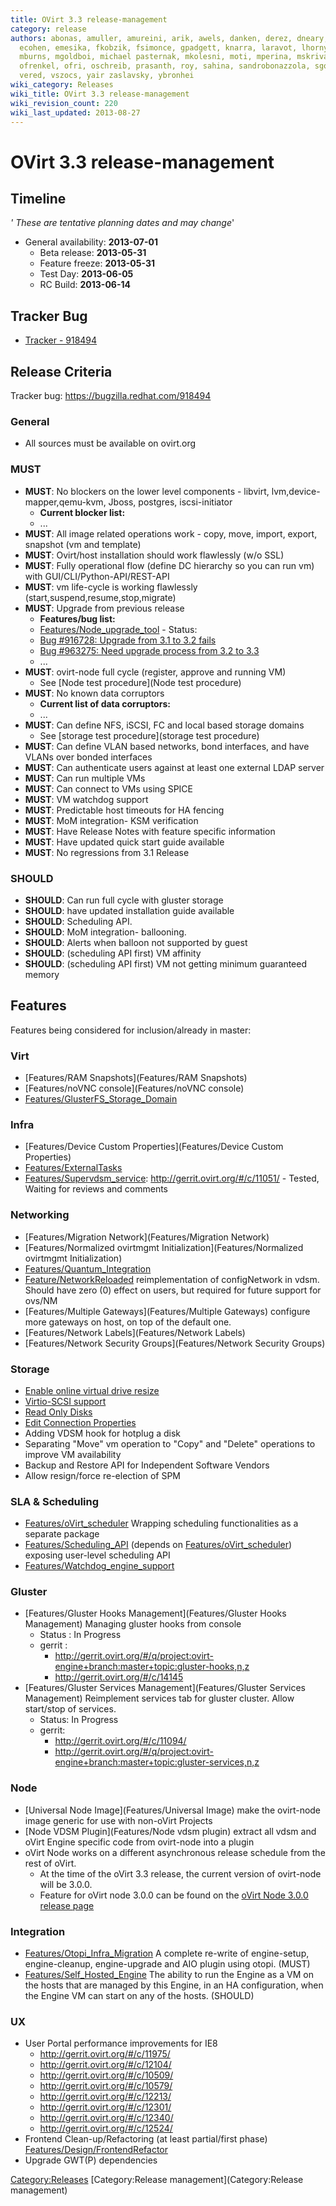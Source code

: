 ```yaml
---
title: OVirt 3.3 release-management
category: release
authors: abonas, amuller, amureini, arik, awels, danken, derez, dneary, doron, dpkshetty,
  ecohen, emesika, fkobzik, fsimonce, gpadgett, knarra, laravot, lhornyak, lpeer,
  mburns, mgoldboi, michael pasternak, mkolesni, moti, mperina, mskrivan, netbulae,
  ofrenkel, ofri, oschreib, prasanth, roy, sahina, sandrobonazzola, sgotliv, tjelinek,
  vered, vszocs, yair zaslavsky, ybronhei
wiki_category: Releases
wiki_title: OVirt 3.3 release-management
wiki_revision_count: 220
wiki_last_updated: 2013-08-27
---
```


# OVirt 3.3 release-management

## Timeline

*' These are tentative planning dates and may change*'

*   General availability: **2013-07-01**
    -   Beta release: **2013-05-31**
    -   Feature freeze: **2013-05-31**
    -   Test Day: **2013-06-05**
    -   RC Build: **2013-06-14**

## Tracker Bug

*   [Tracker - 918494](https://bugzilla.redhat.com/show_bug.cgi?id=918494)

## Release Criteria

Tracker bug: <https://bugzilla.redhat.com/918494>

### General

*   All sources must be available on ovirt.org

### MUST

*   **MUST**: No blockers on the lower level components - libvirt, lvm,device-mapper,qemu-kvm, Jboss, postgres, iscsi-initiator
    -   **Current blocker list:**
    -   ...
*   **MUST**: All image related operations work - copy, move, import, export, snapshot (vm and template)
*   **MUST**: Ovirt/host installation should work flawlessly (w/o SSL)
*   **MUST**: Fully operational flow (define DC hierarchy so you can run vm) with GUI/CLI/Python-API/REST-API
*   **MUST**: vm life-cycle is working flawlessly (start,suspend,resume,stop,migrate)
*   **MUST**: Upgrade from previous release
    -   **Features/bug list:**
    -   [Features/Node_upgrade_tool](Features/Node_upgrade_tool) - Status:
    -   [Bug #916728: Upgrade from 3.1 to 3.2 fails](//bugzilla.redhat.com/show_bug.cgi?id=916728)
    -   [Bug #963275: Need upgrade process from 3.2 to 3.3](//bugzilla.redhat.com/show_bug.cgi?id=963275)
    -   ...
*   **MUST**: ovirt-node full cycle (register, approve and running VM)
    -   See [Node test procedure](Node test procedure)
*   **MUST**: No known data corruptors
    -   **Current list of data corruptors:**
    -   ...
*   **MUST**: Can define NFS, iSCSI, FC and local based storage domains
    -   See [storage test procedure](storage test procedure)
*   **MUST**: Can define VLAN based networks, bond interfaces, and have VLANs over bonded interfaces
*   **MUST**: Can authenticate users against at least one external LDAP server
*   **MUST**: Can run multiple VMs
*   **MUST**: Can connect to VMs using SPICE
*   **MUST**: VM watchdog support
*   **MUST**: Predictable host timeouts for HA fencing
*   **MUST**: MoM integration- KSM verification
*   **MUST**: Have Release Notes with feature specific information
*   **MUST**: Have updated quick start guide available
*   **MUST**: No regressions from 3.1 Release

### SHOULD

*   **SHOULD**: Can run full cycle with gluster storage
*   **SHOULD**: have updated installation guide available
*   **SHOULD**: Scheduling API.
*   **SHOULD**: MoM integration- ballooning.
*   **SHOULD**: Alerts when balloon not supported by guest
*   **SHOULD**: (scheduling API first) VM affinity
*   **SHOULD**: (scheduling API first) VM not getting minimum guaranteed memory

## Features

Features being considered for inclusion/already in master:

### Virt

*   [Features/RAM Snapshots](Features/RAM Snapshots)
*   [Features/noVNC console](Features/noVNC console)
*   [Features/GlusterFS_Storage_Domain](Features/GlusterFS_Storage_Domain)

### Infra

*   [Features/Device Custom Properties](Features/Device Custom Properties)
*   [Features/ExternalTasks](Features/ExternalTasks)
*   [Features/Supervdsm_service](Features/Supervdsm_service): <http://gerrit.ovirt.org/#/c/11051/> - Tested, Waiting for reviews and comments

### Networking

*   [Features/Migration Network](Features/Migration Network)
*   [Features/Normalized ovirtmgmt Initialization](Features/Normalized ovirtmgmt Initialization)
*   [Features/Quantum_Integration](Features/Quantum_Integration)
*   [Feature/NetworkReloaded](Feature/NetworkReloaded) reimplementation of configNetwork in vdsm. Should have zero (0) effect on users, but required for future support for ovs/NM
*   [Features/Multiple Gateways](Features/Multiple Gateways) configure more gateways on host, on top of the default one.
*   [Features/Network Labels](Features/Network Labels)
*   [Features/Network Security Groups](Features/Network Security Groups)

### Storage

*   [Enable online virtual drive resize](Features/Online_Virtual_Drive_Resize)
*   [Virtio-SCSI support](Features/Virtio-SCSI)
*   [ Read Only Disks ](Features/Read_Only_Disk)
*   [Edit Connection Properties](Features/Edit_Connection_Properties)
*   Adding VDSM hook for hotplug a disk
*   Separating "Move" vm operation to "Copy" and "Delete" operations to improve VM availability
*   Backup and Restore API for Independent Software Vendors
*   Allow resign/force re-election of SPM

### SLA & Scheduling

*   [Features/oVirt_scheduler](Features/oVirt_scheduler) Wrapping scheduling functionalities as a separate package
*   [Features/Scheduling_API](Features/Scheduling_API) (depends on [Features/oVirt_scheduler](Features/oVirt_scheduler)) exposing user-level scheduling API
*   [Features/Watchdog_engine_support](Features/Watchdog_engine_support)

### Gluster

*   [Features/Gluster Hooks Management](Features/Gluster Hooks Management) Managing gluster hooks from console
    -   Status : In Progress
    -   gerrit :
        -   <http://gerrit.ovirt.org/#/q/project:ovirt-engine+branch:master+topic:gluster-hooks,n,z>
        -   <http://gerrit.ovirt.org/#/c/14145>
*   [Features/Gluster Services Management](Features/Gluster Services Management) Reimplement services tab for gluster cluster. Allow start/stop of services.
    -   Status: In Progress
    -   gerrit:
        -   <http://gerrit.ovirt.org/#/c/11094/>
        -   <http://gerrit.ovirt.org/#/q/project:ovirt-engine+branch:master+topic:gluster-services,n,z>

### Node

*   [Universal Node Image](Features/Universal Image) make the ovirt-node image generic for use with non-oVirt Projects
*   [Node VDSM Plugin](Features/Node vdsm plugin) extract all vdsm and oVirt Engine specific code from ovirt-node into a plugin
*   oVirt Node works on a different asynchronous release schedule from the rest of oVirt.
    -   At the time of the oVirt 3.3 release, the current version of ovirt-node will be 3.0.0.
    -   Feature for oVirt node 3.0.0 can be found on the [oVirt Node 3.0.0 release page](Node_3.0_release-management)

### Integration

*   [Features/Otopi_Infra_Migration](Features/Otopi_Infra_Migration) A complete re-write of engine-setup, engine-cleanup, engine-upgrade and AIO plugin using otopi. (MUST)
*   [Features/Self_Hosted_Engine](Features/Self_Hosted_Engine) The ability to run the Engine as a VM on the hosts that are managed by this Engine, in an HA configuration, when the Engine VM can start on any of the hosts. (SHOULD)

### UX

*   User Portal performance improvements for IE8
    -   <http://gerrit.ovirt.org/#/c/11975/>
    -   <http://gerrit.ovirt.org/#/c/12104/>
    -   <http://gerrit.ovirt.org/#/c/10509/>
    -   <http://gerrit.ovirt.org/#/c/10579/>
    -   <http://gerrit.ovirt.org/#/c/12213/>
    -   <http://gerrit.ovirt.org/#/c/12301/>
    -   <http://gerrit.ovirt.org/#/c/12340/>
    -   <http://gerrit.ovirt.org/#/c/12524/>
*   Frontend Clean-up/Refactoring (at least partial/first phase) [Features/Design/FrontendRefactor](Features/Design/FrontendRefactor)
*   Upgrade GWT(P) dependencies

<Category:Releases> [Category:Release management](Category:Release management)
